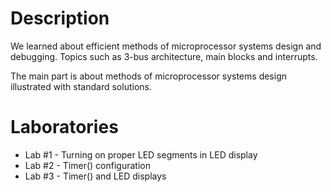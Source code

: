 # Description

We learned about efficient methods of microprocessor systems design and debugging. Topics such as 3-bus architecture, main blocks and interrupts. 

The main part is about methods of microprocessor systems design illustrated with standard solutions.

# Laboratories

- Lab #1 - Turning on proper LED segments in LED display
- Lab #2 - Timer() configuration
- Lab #3 - Timer() and LED displays
